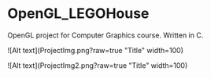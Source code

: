 # OpenGL_LEGOHouse
OpenGL project for Computer Graphics course. 
Written in C. 

![Alt text](ProjectImg.png?raw=true "Title" width=100)


![Alt text](ProjectImg2.png?raw=true "Title" width=100)
